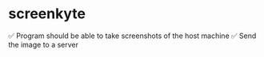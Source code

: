 # screenkyte
✅ Program should be able to take screenshots of the host machine
✅ Send the image to a server
